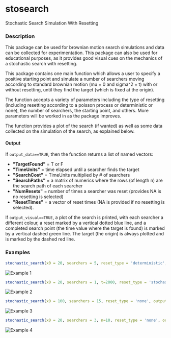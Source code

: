 
# stosearch

Stochastic Search Simulation With Resetting

### Description

This package can be used for brownian motion search simulations and data can be collected for experimentation. This package can also be used for educational purposes, as it provides good visual cues on the mechanics of a stochastic search with resetting.

This package contains one main function which allows a user to specify a positive starting point and simulate a number of searchers moving according to standard brownian motion (mu = 0 and sigma^2 = t) with or without resetting, until they find the target (which is fixed at the origin).

The function accepts a variety of parameters including the type of resetting (including resetting according to a poisson process or deterministic or none), the number of searchers, the starting point, and others. More parameters will be worked in as the package improves.

The function provides a plot of the search (if wanted) as well as some data collected on the simulation of the search, as explained below.

#### Output

If `output_data==TRUE`, then the function returns a list of named vectors: 

+ **"TargetFound"** = T or F  
+ **"TimeUnits"** = time elapsed until a searcher finds the target  
+ **"SearchCost"** = TimeUnits multiplied by # of searchers  
+ **"SearchPaths"** = a matrix of numerics where the rows (of length n) are the search path of each searcher  
+ **"NumResets"** = number of times a searcher was reset (provides NA is no resetting is selected)  
+ **"ResetTimes"** = a vector of reset times (NA is provided if no resetting is selected). 

If `output_visual==TRUE`, a plot of the search is printed, with each searcher a different colour, a reset marked by a vertical dotted blue line, and a completed search point (the time value where the target is found) is marked by a vertical dashed green line. The target (the origin) is always plotted and is marked by the dashed red line.

### Examples

```R
stochastic_search(x0 = 20, searchers = 5, reset_type = 'deterministic', reset_rate = 1/367, output_data = FALSE)
```

![Example 1](https://i.imgur.com/a7X5yNR.png)

```R
stochastic_search(x0 = 20, searchers = 1, t=2000, reset_type = 'stochastic', reset_rate = 1/367, output_data = FALSE)
```

![Example 2](https://i.imgur.com/cM47dB9.png)

```R
stochastic_search(x0 = 100, searchers = 15, reset_type = 'none', output_data = FALSE)
```

![Example 3](https://i.imgur.com/dYEh5vD.png)

```R
stochastic_search(x0 = 20, searchers = 3, n=10, reset_type = 'none', output_visual = FALSE)
```

![Example 4](https://i.imgur.com/OrRIrd1.png)
